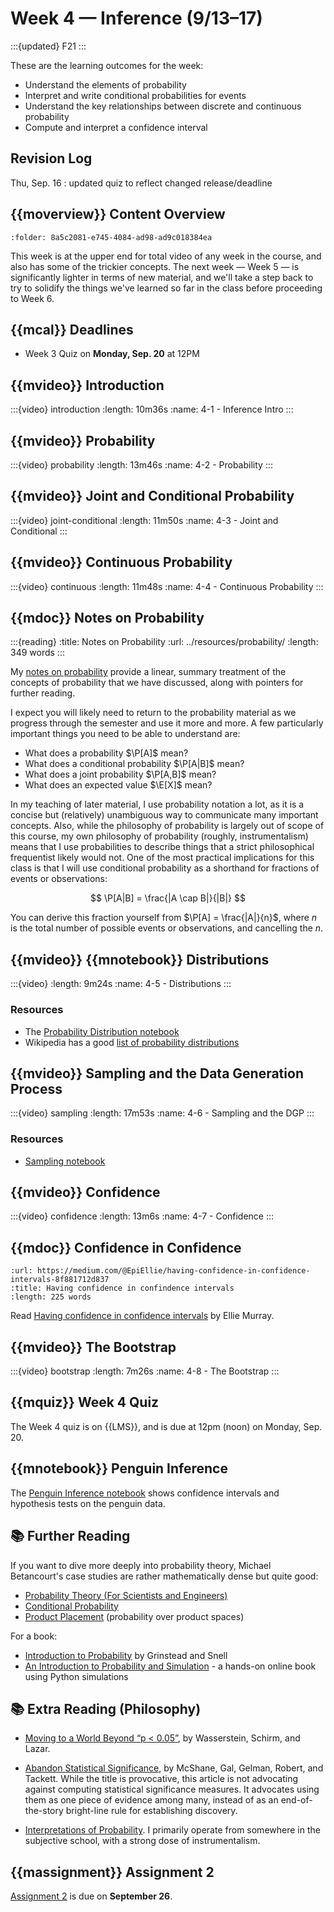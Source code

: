 # Week 4 — Inference (9/13–17)

:::{updated} F21
:::

These are the learning outcomes for the week:

- Understand the elements of probability
- Interpret and write conditional probabilities for events
- Understand the key relationships between discrete and continuous probability
- Compute and interpret a confidence interval

## Revision Log

Thu, Sep. 16
:   updated quiz to reflect changed release/deadline

## {{moverview}} Content Overview

```{module} week4
:folder: 8a5c2081-e745-4084-ad98-ad9c018384ea
```

This week is at the upper end for total video of any week in the course, and also has some of the
trickier concepts.  The next week — Week 5 — is significantly lighter in terms of new material, and
we'll take a step back to try to solidify the things we've learned so far in the class before
proceeding to Week 6.

## {{mcal}} Deadlines

- Week 3 Quiz on **Monday, Sep. 20** at 12PM

## {{mvideo}} Introduction

:::{video} introduction
:length: 10m36s
:name: 4-1 - Inference Intro
:::


## {{mvideo}} Probability

:::{video} probability
:length: 13m46s
:name: 4-2 - Probability
:::


## {{mvideo}} Joint and Conditional Probability

:::{video} joint-conditional
:length: 11m50s
:name: 4-3 - Joint and Conditional
:::


## {{mvideo}} Continuous Probability

:::{video} continuous
:length: 11m48s
:name: 4-4 - Continuous Probability
:::

## {{mdoc}} Notes on Probability

:::{reading}
:title: Notes on Probability
:url: ../resources/probability/
:length: 349 words
:::

My [notes on probability](../resources/probability.md) provide a linear, summary treatment of the
concepts of probability that we have discussed, along with pointers for further reading.

I expect you will likely need to return to the probability material as we progress through the semester
and use it more and more.  A few particularly important things you need to be able to understand are:

- What does a probability $\P[A]$ mean?
- What does a conditional probability $\P[A|B]$ mean?
- What does a joint probability $\P[A,B]$ mean?
- What does an expected value $\E[X]$ mean?

In my teaching of later material, I use probability notation a lot, as it is a concise but
(relatively) unambiguous way to communicate many important concepts.  Also, while the philosophy of
probability is largely out of scope of this course, my own philosophy of probability (roughly,
instrumentalism) means that I use probabilities to describe things that a strict philosophical
frequentist likely would not.  One of the most practical implications for this class is that I will use
conditional probability as a shorthand for fractions of events or observations:

$$
\P[A|B] = \frac{|A \cap B|}{|B|}
$$

You can derive this fraction yourself from $\P[A] = \frac{|A|}{n}$, where $n$ is the total number of
possible events or observations, and cancelling the $n$.

## {{mvideo}} {{mnotebook}} Distributions

:::{video}
:length: 9m24s
:name: 4-5 - Distributions
:::

### Resources

- The [Probability Distribution notebook](../resources/tutorials/Distributions.ipynb)
- Wikipedia has a good [list of probability distributions](https://en.wikipedia.org/wiki/List_of_probability_distributions)

## {{mvideo}} Sampling and the Data Generation Process

:::{video} sampling
:length: 17m53s
:name: 4-6 - Sampling and the DGP
:::

### Resources

- [Sampling notebook](../resources/tutorials/SamplingDists.ipynb)

## {{mvideo}} Confidence

:::{video} confidence
:length: 13m6s
:name: 4-7 - Confidence
:::

## {{mdoc}} Confidence in Confidence

```{reading} confidence-in-confidence
:url: https://medium.com/@EpiEllie/having-confidence-in-confidence-intervals-8f881712d837
:title: Having confidence in confindence intervals
:length: 225 words
```

Read [Having confidence in confidence intervals](https://medium.com/@EpiEllie/having-confidence-in-confidence-intervals-8f881712d837) by Ellie Murray.

## {{mvideo}} The Bootstrap

:::{video} bootstrap
:length: 7m26s
:name: 4-8 - The Bootstrap
:::

## {{mquiz}} Week 4 Quiz

The Week 4 quiz is on {{LMS}}, and is due at 12pm (noon) on Monday, Sep. 20.

## {{mnotebook}} Penguin Inference

The [Penguin Inference notebook](../../resources/tutorials/PenguinSamples.ipynb) shows confidence intervals and hypothesis tests on the penguin data.

## 📚 Further Reading

If you want to dive more deeply into probability theory, Michael Betancourt's case studies are rather mathematically dense but quite good:

- [Probability Theory (For Scientists and Engineers)](https://betanalpha.github.io/assets/case_studies/probability_theory.html)
- [Conditional Probability](https://betanalpha.github.io/assets/case_studies/conditional_probability_theory.html)
- [Product Placement](https://betanalpha.github.io/assets/case_studies/probability_on_product_spaces.html) (probability over product spaces)

For a book:

- [Introduction to Probability](https://www.dartmouth.edu/~chance/teaching_aids/books_articles/probability_book/amsbook.mac.pdf) by Grinstead and Snell
- [An Introduction to Probability and Simulation](https://bookdown.org/kevin_davisross/probbook/) - a hands-on online book using Python simulations

## 📚 Extra Reading (Philosophy)

-   [Moving to a World Beyond “p < 0.05”](http://dx.doi.org/10.1080/00031305.2019.1583913), by Wasserstein, Schirm, and Lazar.

-   [Abandon Statistical Significance](http://www.stat.columbia.edu/~gelman/research/unpublished/abandon.pdf), by McShane, Gal, Gelman, Robert, and Tackett.
    While the title is provocative, this article is not advocating against computing statistical significance measures.
    It advocates using them as one piece of evidence among many, instead of as an end-of-the-story bright-line rule for establishing discovery.

-   [Interpretations of Probability](https://plato.stanford.edu/entries/probability-interpret/).
    I primarily operate from somewhere in the subjective school, with a strong dose of instrumentalism.

## {{massignment}} Assignment 2

[Assignment 2](../assignments/A2/index.md) is due on **September 26**.
